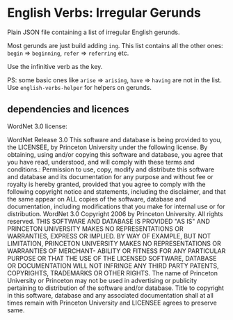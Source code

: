 <!--
Copyright 2019 Ludan Stoecklé
SPDX-License-Identifier: CC-BY-4.0
-->
# English Verbs: Irregular Gerunds

Plain JSON file containing a list of irregular English gerunds.

Most gerunds are just build adding `ing`. This list contains all the other ones: `begin` => `beginning`, `refer` => `referring` etc.

Use the infinitive verb as the key.

PS: some basic ones like `arise` => `arising`, `have` => `having` are not in the list. Use `english-verbs-helper` for helpers on gerunds.

  
## dependencies and licences

WordNet 3.0 license:

WordNet Release 3.0 This software and database is being provided to you, the LICENSEE, by Princeton University under the following license. By obtaining, using and/or copying this software and database, you agree that you have read, understood, and will comply with these terms and conditions.: Permission to use, copy, modify and distribute this software and database and its documentation for any purpose and without fee or royalty is hereby granted, provided that you agree to comply with the following copyright notice and statements, including the disclaimer, and that the same appear on ALL copies of the software, database and documentation, including modifications that you make for internal use or for distribution. WordNet 3.0 Copyright 2006 by Princeton University. All rights reserved. THIS SOFTWARE AND DATABASE IS PROVIDED "AS IS" AND PRINCETON UNIVERSITY MAKES NO REPRESENTATIONS OR WARRANTIES, EXPRESS OR IMPLIED. BY WAY OF EXAMPLE, BUT NOT LIMITATION, PRINCETON UNIVERSITY MAKES NO REPRESENTATIONS OR WARRANTIES OF MERCHANT- ABILITY OR FITNESS FOR ANY PARTICULAR PURPOSE OR THAT THE USE OF THE LICENSED SOFTWARE, DATABASE OR DOCUMENTATION WILL NOT INFRINGE ANY THIRD PARTY PATENTS, COPYRIGHTS, TRADEMARKS OR OTHER RIGHTS. The name of Princeton University or Princeton may not be used in advertising or publicity pertaining to distribution of the software and/or database. Title to copyright in this software, database and any associated documentation shall at all times remain with Princeton University and LICENSEE agrees to preserve same.
